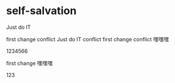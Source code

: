 # self-salvation
Just do IT

first change conflict
Just do IT conflict
first change conflict
嘿嘿嘿

1234566

first change
嘿嘿嘿

123

